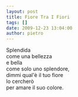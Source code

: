 ```yaml
---
layout: post
title: Fiore Tra I Fiori
tags: []
date: 2009-12-23 13:04:00
author: pietro
---
```

Splendida<br/>come una bellezza<br/>e bella<br/>come solo uno splendore,<br/>dimmi qual'è il tuo fiore<br/>lo cercherò<br/>per amare il suo colore.

